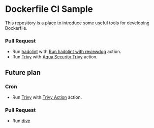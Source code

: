 # Dockerfile CI Sample

This repository is a place to introduce some useful tools for developing Dockerfile.

### Pull Request

- Run [hadolint](https://github.com/hadolint/hadolint) with [Run hadolint with reviewdog](https://github.com/marketplace/actions/run-hadolint-with-reviewdog) action.
- Run [Trivy](https://github.com/aquasecurity/trivy) with [Aqua Security Trivy](https://github.com/marketplace/actions/aqua-security-trivy) action.


## Future plan

### Cron

- Run [Trivy](https://github.com/aquasecurity/trivy) with [Trivy Action](https://github.com/marketplace/actions/trivy-action) action.

### Pull Request

- Run [dive](https://github.com/wagoodman/dive)

